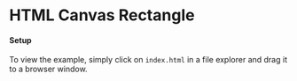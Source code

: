 # HTML Canvas Rectangle

#### Setup
To view the example, simply click on `index.html` in a file explorer and drag it to a browser window.